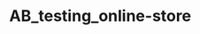 # AB_testing_online-store


<!-- datasets:

ab_project_marketing_events_us.csv — the calendar of marketing events for 2020
final_ab_new_users_upd_us.csv — all users who signed up in the online store from December 7 to 21, 2020
final_ab_events_upd_us.csv — all events of the new users within the period from December 7, 2020 through January 1, 2021
final_ab_participants_upd_us.csv — table containing test participants -->
